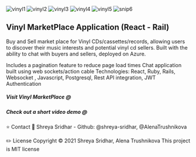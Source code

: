 ![vinyl1](https://user-images.githubusercontent.com/19844780/120867421-c0534f80-c546-11eb-9df2-4e6fca807783.PNG)
![vinyl2](https://user-images.githubusercontent.com/19844780/120867432-c6493080-c546-11eb-8006-cbc5ed244e37.PNG)
![vinyl3](https://user-images.githubusercontent.com/19844780/120867439-c9442100-c546-11eb-8731-bb86287165ec.PNG)
![vinyl4](https://user-images.githubusercontent.com/19844780/120867446-cb0de480-c546-11eb-884e-d03066d44f71.PNG)
![vinyl5](https://user-images.githubusercontent.com/19844780/120867450-cd703e80-c546-11eb-96c8-bf7f6e7c59b6.PNG)
![snip6](https://user-images.githubusercontent.com/19844780/120867459-d103c580-c546-11eb-9d2e-5851c2dd10d4.PNG)
## Vinyl MarketPlace Application (React - Rail)

Buy and Sell market place for Vinyl CDs/cassettes/records, allowing users to discover their music interests and potential vinyl cd sellers. Built with the ability to chat with buyers and sellers, deployed on Azure.

Includes a pagination feature to reduce page load times
Chat application built using web sockets/action cable
Technologies: React, Ruby, Rails, Websocket , Javascript, Postgresql, Rest API integration, JWT Authentication

##### Visit Vinyl MarketPlace @ 
##### Check out a short video demo @ 


⭐ Contact 👤 Shreya Sridhar - Github: @shreya-sridhar, @AlenaTrushnikova

✏️ License Copyright © 2021 Shreya Sridhar, Alena Trushnikova
This project is MIT license
